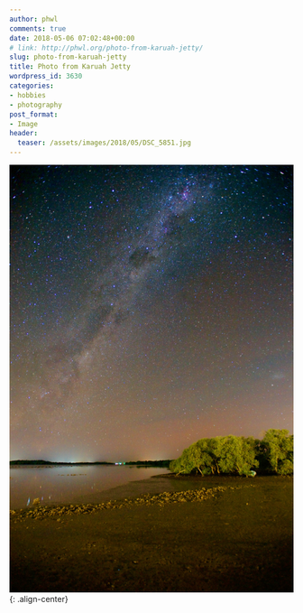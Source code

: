 ```yaml
---
author: phwl
comments: true
date: 2018-05-06 07:02:48+00:00
# link: http://phwl.org/photo-from-karuah-jetty/
slug: photo-from-karuah-jetty
title: Photo from Karuah Jetty
wordpress_id: 3630
categories:
- hobbies
- photography
post_format:
- Image
header:
  teaser: /assets/images/2018/05/DSC_5851.jpg
---
```


![](/assets/images/2018/05/DSC_5851.jpg){: .align-center}
